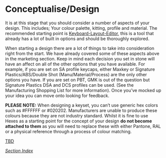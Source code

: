 # Conceptualise/Design

It is at this stage that you should consider a number of aspects of your design. This includes; Your colour palette, kitting, profile and material. The recommended starting point is [Keyboard-Layout-Editor](http://www.keyboard-layout-editor.com/), this is a tool that already has a lot of built in options and should be thoroughly explored. 

When starting a design there are a lot of things to take into consideration right from the start. We have already covered some of these aspects above in the marketing section. Keep in mind each decision you set in stone will have an affect on all of the other options that you have available. For example, if you are set on SA profile keycaps, either Maxkey or Signature Plastics/ABS/Double Shot (Manu/Material/Process) are the only other options you have. If you are set on PBT, GMK is out of the question but Signature Plastics DSA and DCS profiles can be used. (See the Manufacturing Shopping List for more information). Once you’ve mocked up your idea you can move onto looking for feedback.

**PLEASE NOTE:** When designing a keyset, you can’t use generic hex colors such as #FFFFFF or #020202. Manufacturers are unable to produce these colours because they are not industry standard. Whilst it is fine to use Hexes as a starting point for the concept of your design **do not become attached to them** as you will need to replace these with either Pantone, RAL or a physical reference through a process of colour matching.

[TBD](./TBD.md)

*[Section Index](./index.md)*
